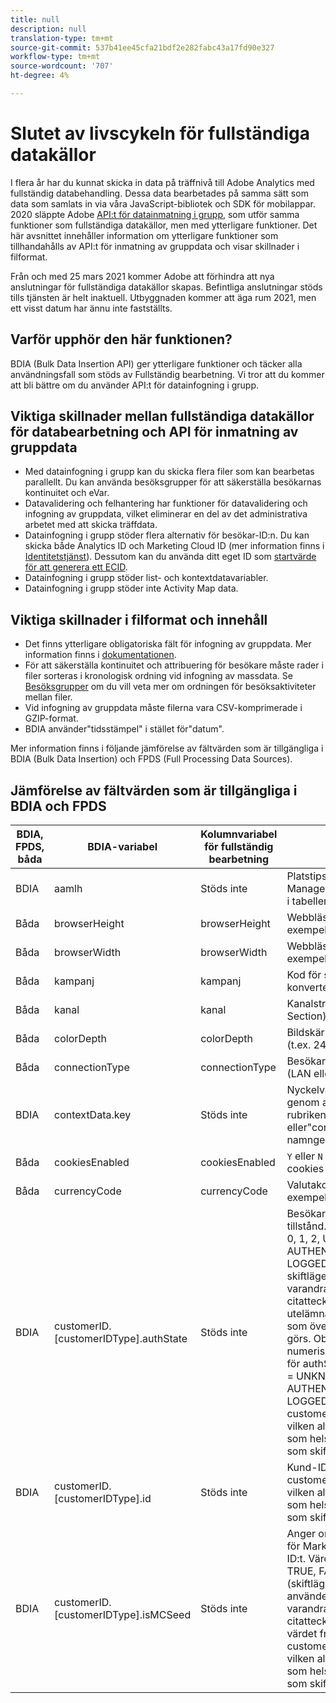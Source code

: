 ```yaml
---
title: null
description: null
translation-type: tm+mt
source-git-commit: 537b41ee45cfa21bdf2e282fabc43a17fd90e327
workflow-type: tm+mt
source-wordcount: '707'
ht-degree: 4%

---
```



# Slutet av livscykeln för fullständiga datakällor

I flera år har du kunnat skicka in data på träffnivå till Adobe Analytics med fullständig databehandling. Dessa data bearbetades på samma sätt som data som samlats in via våra JavaScript-bibliotek och SDK för mobilappar. 2020 släppte Adobe [API:t för datainmatning i grupp](https://www.adobe.io/apis/experiencecloud/analytics/docs.html#!AdobeDocs/analytics-2.0-apis/master/bdia.md), som utför samma funktioner som fullständiga datakällor, men med ytterligare funktioner. Det här avsnittet innehåller information om ytterligare funktioner som tillhandahålls av API:t för inmatning av gruppdata och visar skillnader i filformat.

Från och med 25 mars 2021 kommer Adobe att förhindra att nya anslutningar för fullständiga datakällor skapas. Befintliga anslutningar stöds tills tjänsten är helt inaktuell. Utbyggnaden kommer att äga rum 2021, men ett visst datum har ännu inte fastställts.

## Varför upphör den här funktionen?

BDIA (Bulk Data Insertion API) ger ytterligare funktioner och täcker alla användningsfall som stöds av Fullständig bearbetning. Vi tror att du kommer att bli bättre om du använder API:t för datainfogning i grupp.

## Viktiga skillnader mellan fullständiga datakällor för databearbetning och API för inmatning av gruppdata

* Med datainfogning i grupp kan du skicka flera filer som kan bearbetas parallellt. Du kan använda besöksgrupper för att säkerställa besökarnas kontinuitet och eVar.
* Datavalidering och felhantering har funktioner för datavalidering och infogning av gruppdata, vilket eliminerar en del av det administrativa arbetet med att skicka träffdata.
* Datainfogning i grupp stöder flera alternativ för besökar-ID:n. Du kan skicka både Analytics ID och Marketing Cloud ID (mer information finns i [Identitetstjänst](https://experienceleague.adobe.com/docs/id-service/using/home.html)). Dessutom kan du använda ditt eget ID som [startvärde för att generera ett ECID](https://www.adobe.io/apis/experiencecloud/analytics/docs.html#!AdobeDocs/analytics-2.0-apis/master/bdia.md#customer-id-and-experience-cloud-visitor-id-seeds).
* Datainfogning i grupp stöder list- och kontextdatavariabler.
* Datainfogning i grupp stöder inte Activity Map data.

## Viktiga skillnader i filformat och innehåll

* Det finns ytterligare obligatoriska fält för infogning av gruppdata. Mer information finns i [dokumentationen](https://www.adobe.io/apis/experiencecloud/analytics/docs.html#!AdobeDocs/analytics-2.0-apis/master/bdia.md).
* För att säkerställa kontinuitet och attribuering för besökare måste rader i filer sorteras i kronologisk ordning vid infogning av massdata. Se [Besöksgrupper](https://www.adobe.io/apis/experiencecloud/analytics/docs.html#!AdobeDocs/analytics-2.0-apis/master/bdia.md#visitor-groups) om du vill veta mer om ordningen för besöksaktiviteter mellan filer.
* Vid infogning av gruppdata måste filerna vara CSV-komprimerade i GZIP-format.
* BDIA använder&quot;tidsstämpel&quot; i stället för&quot;datum&quot;.

Mer information finns i följande jämförelse av fältvärden som är tillgängliga i BDIA (Bulk Data Insertion) och FPDS (Full Processing Data Sources).

## Jämförelse av fältvärden som är tillgängliga i BDIA och FPDS

| BDIA, FPDS, båda | BDIA-variabel | Kolumnvariabel för fullständig bearbetning | Beskrivning |
| --- | --- | --- | --- |
| BDIA | aamlh | Stöds inte | Platstips för Adobe Audience Manager. Se giltiga ID-värden i tabellen nedan AAM region. |
| Båda | browserHeight | browserHeight | Webbläsarhöjd i pixlar (till exempel 768) |
| Båda | browserWidth | browserWidth | Webbläsarbredd i pixlar (till exempel 1024) |
| Båda | kampanj | kampanj | Kod för spårning av konverteringskampanj |
| Båda | kanal | kanal | Kanalsträng (till exempel Sport Section) |
| Båda | colorDepth | colorDepth | Bildskärmens färgdjup i bitar (t.ex. 24) |
| Båda | connectionType | connectionType | Besökarens anslutningstyp (LAN eller modem) |
| BDIA | contextData.key | Stöds inte | Nyckelvärdepar anges i genom att rubriken&quot;contextData.product&quot; eller&quot;contextData.color&quot; namnges |
| Båda | cookiesEnabled | cookiesEnabled | `Y` eller  `N` om besökaren stöder cookies från första part |
| Båda | currencyCode | currencyCode | Valutakod för intäkt (till exempel `USD`) |
| BDIA | customerID.[customerIDType].authState | Stöds inte | Besökarens autentiserade tillstånd. Värden som stöds är: 0, 1, 2, UNKNOWN, AUTHENTICATED, LOGGED_OUT eller &#39;&#39; (ej skiftlägeskänsligt). Två på varandra följande enkla citattecken (&#39;&#39;) gör att värdet utelämnas från frågesträngen, som översätts till 0 när träffen görs. Observera att de numeriska värden som stöds för authState anger följande: 0 = UNKNOWN, 1 = AUTHENTICATED, 2 = LOGGED_OUT. customerIDType kan vara vilken alfanumerisk sträng som helst, men ska betraktas som skiftlägeskänslig. |
| BDIA | customerID.[customerIDType].id | Stöds inte | Kund-ID som ska användas. customerIDType kan vara vilken alfanumerisk sträng som helst, men ska betraktas som skiftlägeskänslig. |
| BDIA | customerID.[customerIDType].isMCSeed | Stöds inte | Anger om detta är startvärdet för Marketing Cloud Visitor-ID:t. Värden som stöds är: 0, 1, TRUE, FALSE, &#39;&#39; (skiftlägesokänslig). Om du använder 0, FALSE eller två på varandra följande enkla citattecken (&#39;&#39;) utelämnas värdet från frågesträngen. customerIDType kan vara vilken alfanumerisk sträng som helst, men ska betraktas som skiftlägeskänslig. |
